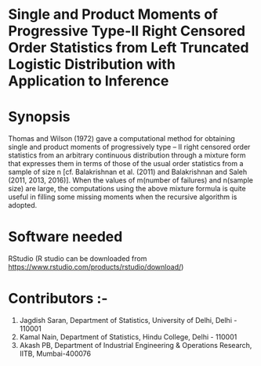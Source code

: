 # Single and Product Moments of Progressive Type-II Right Censored Order Statistics from Left Truncated Logistic Distribution with Application to Inference

# Synopsis
Thomas and Wilson (1972) gave a computational method for obtaining single and product moments of progressively type – II right censored order statistics from an arbitrary continuous distribution through a mixture form that expresses them in terms of those of the usual order statistics from a sample of size n [cf. Balakrishnan et al. (2011) and Balakrishnan and Saleh (2011, 2013, 2016)].
When the values of m(number of failures) and n(sample size) are large, the computations using the above mixture formula is quite useful in filling some missing moments when the recursive algorithm is adopted. 

# Software needed
  RStudio (R studio can be downloaded from https://www.rstudio.com/products/rstudio/download/) 

# Contributors :-
 1.	Jagdish Saran, Department of Statistics, University of Delhi, Delhi - 110001
 2.	Kamal Nain, Department of Statistics, Hindu College, Delhi - 110001
 3.	Akash PB, Department of Industrial Engineering & Operations Research, IITB, Mumbai-400076
